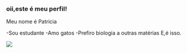 ### oii,este é meu perfil!

Meu nome é Patricia

-Sou estudante 
-Amo gatos 
-Prefiro biologia a outras matérias 
E,é isso.

![](https://media1.tenor.com/m/9wIQXnG-E-QAAAAd/cute-dancing.gif)






